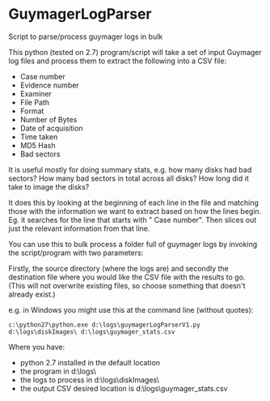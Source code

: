 GuymagerLogParser
=================

Script to parse/process guymager logs in bulk


This python (tested on 2.7) program/script will take a set of input Guymager log files and process them to extract the following into a CSV file:

* Case number
* Evidence number
* Examiner
* File Path
* Format
* Number of Bytes
* Date of acquisition
* Time taken
* MD5 Hash
* Bad sectors

It is useful mostly for doing summary stats, e.g. how many disks had bad sectors? How many bad sectors in total across all disks? How long did it take to image the disks?

It does this by looking at the beginning of each line in the file and matching those with the information we want to extract based on how the lines begin. Eg. it searches for the line that starts with "   Case number". Then slices out just the relevant information from that line. 

You can use this to bulk process a folder full of guymager logs by invoking the script/program with two parameters:

Firstly, the source directory (where the logs are) and secondly the destination file where you would like the CSV file with the results to go.  (This will not overwrite existing files, so choose something that doesn't already exist.)

e.g. in Windows you might use this at the command line (without quotes):

`c:\python27\python.exe d:\logs\guymagerLogParserV1.py d:\logs\diskImages\ d:\logs\guymager_stats.csv`

Where you have:
* python 2.7 installed in the default location
* the program in d:\logs\ 
* the logs to process in d:\logs\diskImages\
* the output CSV desired location is d:\logs\guymager_stats.csv

